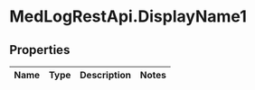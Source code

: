 # MedLogRestApi.DisplayName1

## Properties

Name | Type | Description | Notes
------------ | ------------- | ------------- | -------------


